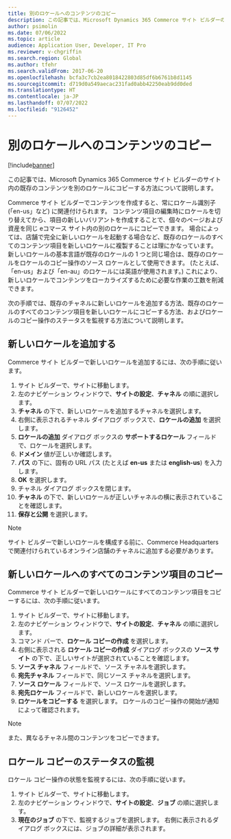 ```yaml
---
title: 別のロケールへのコンテンツのコピー
description: この記事では、Microsoft Dynamics 365 Commerce サイト ビルダーのサイト内の既存のコンテンツを別のロケールにコピーする方法について説明します。
author: psimolin
ms.date: 07/06/2022
ms.topic: article
audience: Application User, Developer, IT Pro
ms.reviewer: v-chgriffin
ms.search.region: Global
ms.author: tfehr
ms.search.validFrom: 2017-06-20
ms.openlocfilehash: bcfa3c7cb2ea8018422803d85df6b6761b8d1145
ms.sourcegitcommit: d719d0a549aecac231fad0abb42250eab9dd0ded
ms.translationtype: HT
ms.contentlocale: ja-JP
ms.lasthandoff: 07/07/2022
ms.locfileid: "9126452"
---
```

# <a name="copy-content-to-another-locale"></a>別のロケールへのコンテンツのコピー

[!include[banner](../includes/banner.md)]

この記事では、Microsoft Dynamics 365 Commerce サイト ビルダーのサイト内の既存のコンテンツを別のロケールにコピーする方法について説明します。

Commerce サイト ビルダーでコンテンツを作成すると、常にロケール識別子 (「en-us」など) に関連付けられます。 コンテンツ項目の編集時にロケールを切り替えてから、項目の新しいバリアントを作成することで、個々のページおよび資産を同じ eコマース サイト内の別のロケールにコピーできます。 場合によっては、店舗で完全に新しいロケールを起動する場合など、既存のロケールのすべてのコンテンツ項目を新しいロケールに複製することは理にかなっています。 新しいロケールの基本言語が既存のロケールの 1 つと同じ場合は、既存のロケールをロケールのコピー操作のソース ロケールとして使用できます。 (たとえば、「en-us」および「en-au」のロケールには英語が使用されます。) これにより、新しいロケールでコンテンツをローカライズするために必要な作業の工数を削減できます。

次の手順では、既存のチャネルに新しいロケールを追加する方法、既存のロケールのすべてのコンテンツ項目を新しいロケールにコピーする方法、およびロケールのコピー操作のステータスを監視する方法について説明します。

## <a name="add-a-new-locale"></a>新しいロケールを追加する

Commerce サイト ビルダーで新しいロケールを追加するには、次の手順に従います。

1. サイト ビルダーで、サイトに移動します。
1. 左のナビゲーション ウィンドウで、**サイトの設定**、**チャネル** の順に選択します。
1. **チャネル** の下で、新しいロケールを追加するチャネルを選択します。
1. 右側に表示されるチャネル ダイアログ ボックスで、**ロケールの追加** を選択します。
1. **ロケールの追加** ダイアログ ボックスの **サポートするロケール** フィールドで、ロケールを選択します。
1. **ドメイン** 値が正しいか確認します。
1. **パス** の下に、固有の URL パス (たとえば **en-us** または **english-us**) を入力します。
1.  **OK** を選択します。
1. チャネル ダイアログ ボックスを閉じます。
1. **チャネル** の下で、新しいロケールが正しいチャネルの横に表示されていることを確認します。
1. **保存と公開** を選択します。

> [!NOTE]
> サイト ビルダーで新しいロケールを構成する前に、Commerce Headquarters で関連付けられているオンライン店舗のチャネルに追加する必要があります。

## <a name="copy-all-content-items-to-a-new-locale"></a>新しいロケールへのすべてのコンテンツ項目のコピー

Commerce サイト ビルダーで新しいロケールにすべてのコンテンツ項目をコピーするには、次の手順に従います。

1. サイト ビルダーで、サイトに移動します。
1. 左のナビゲーション ウィンドウで、**サイトの設定**、**チャネル** の順に選択します。
1. コマンド バーで、**ロケール コピーの作成** を選択します。
1. 右側に表示される **ロケール コピーの作成** ダイアログ ボックスの **ソース サイト** の下で、正しいサイトが選択されていることを確認します。
1. **ソース チャネル** フィールドで、ソース チャネルを選択します。
1. **宛先チャネル** フィールドで、同じソース チャネルを選択します。
1. **ソース ロケール** フィールドで、ソース ロケールを選択します。
1. **宛先ロケール** フィールドで、新しいロケールを選択します。
1. **ロケールをコピーする** を選択します。 ロケールのコピー操作の開始が通知によって確認されます。

> [!NOTE]
> また、異なるチャネル間のコンテンツをコピーできます。

## <a name="monitor-the-status-of-the-locale-copy"></a>ロケール コピーのステータスの監視

ロケール コピー操作の状態を監視するには、次の手順に従います。

1. サイト ビルダーで、サイトに移動します。
1. 左のナビゲーション ウィンドウで、**サイトの設定**、**ジョブ** の順に選択します。
1. **現在のジョブ** の下で、監視するジョブを選択します。 右側に表示されるダイアログ ボックスには、ジョブの詳細が表示されます。
